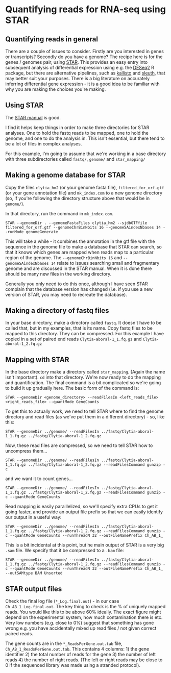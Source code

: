 
# Quantifying reads for RNA-seq using STAR

## Quantifying reads in general

There are a couple of issues to consider. Firstly are you interested in genes or transcripts? Secondly do you have a genome? The recipe here is for the genes / genomes pair, using [STAR](https://github.com/alexdobin/STAR). This provides an easy entry into subsequent analysis of differential expression using e.g. the [DESeq2](https://bioconductor.org/packages/release/bioc/html/DESeq2.html) R package, but there are alternative pipelines, such as [kallisto](https://pachterlab.github.io/kallisto/about) and [sleuth](https://pachterlab.github.io/sleuth/about), that may better suit your purposes. There is a big literature on accurately inferring differential gene expression - it is a good idea to be familiar with why you are making the choices you're making.

## Using STAR

The [STAR manual](https://github.com/alexdobin/STAR/blob/master/doc/STARmanual.pdf) is good.

I find it helps keep things in order to make three directories for STAR analyses. One to hold the fastq reads to be mapped, one to hold the genome, and one to do the analysis in. This isn't essential, but there tend to be a lot of files in complex analyses.

For this example, I'm going to assume that we're working in a base directory with three subdirectories called `fastq/`, `genome/` and `star_mapping/`

## Making a genome database for STAR

Copy the files `clytia_hm2` (or your genome fasta file), `filtered_for_orf.gtf` (or your gene annotation file) and `mk_index.com` to a new genome directory (so, if you're following the directory structure above that would be in `genome/`).

In that directory, run the command in `mk_index.com`.

```
STAR --genomeDir . --genomeFastaFiles clytia_hm2 --sjdbGTFfile filtered_for_orf.gtf --genomeChrBinNbits 16 --genomeSAindexNbases 14 --runMode genomeGenerate
```

This will take a while - it combines the annotation in the gtf file with the sequence in the genome file to make a database that STAR can search, so that it knows which genes are mapped when reads map to a particular region of the genome. The `--genomeChrBinNbits 16` and `--genomeSAindexNbases 14` relate to issues searching small and fragmentary genome and are discussed in the STAR manual. When it is done there should be many new files in the working directory.

Generally you only need to do this once, although I have seen STAR complain that the database version has changed (i.e. if you use a new version of STAR, you may need to recreate the database).

## Making a directory of fastq files

In your base directory, make a directory called `fastq`. It doesn't have to be called that, but in my examples, that is its name. Copy fastq files to be mapped to this directory. They can be compressed. For this example I have copied in a set of paired end reads `Clytia-aboral-1_1.fq.gz` and `Clytia-aboral-1_2.fq.gz`

## Mapping with STAR

In the base directory make a directory called `star_mapping`. (Again the name isn't important). `cd` into that directory. We're now ready to do the mapping and quantification. The final command is a bit complicated so we're going to build it up gradually here. The basic form of the command is:

```
STAR --genomeDir <genome_directory> --readFilesIn <left_reads_file> <right_reads_file> --quantMode GeneCounts
```

To get this to actually work, we need to tell STAR where to find the genome directory and read files (as we've put them in a different directory) - so, like this:

```
STAR --genomeDir ../genome/ --readFilesIn ../fastq/Clytia-aboral-1_1.fq.gz ../fastq/Clytia-aboral-1_2.fq.gz
```

Now, these read files are compressed, so we need to tell STAR how to uncompress them...

```
STAR --genomeDir ../genome/ --readFilesIn ../fastq/Clytia-aboral-1_1.fq.gz ../fastq/Clytia-aboral-1_2.fq.gz --readFilesCommand gunzip -c
```

and we want it to count genes...

```
STAR --genomeDir ../genome/ --readFilesIn ../fastq/Clytia-aboral-1_1.fq.gz ../fastq/Clytia-aboral-1_2.fq.gz --readFilesCommand gunzip -c --quantMode GeneCounts
```

Read mapping is easily paralllelized, so we'll specify extra CPUs to get it going faster, and provide an output file prefix so that we can easily identify our output in a useful way:

```
STAR --genomeDir ../genome/ --readFilesIn ../fastq/Clytia-aboral-1_1.fq.gz ../fastq/Clytia-aboral-1_2.fq.gz --readFilesCommand gunzip -c --quantMode GeneCounts --runThreadN 32 --outFileNamePrefix Ch_AB_1_
```

This is a bit incidental at this point, but he main output of STAR is a very big `.sam` file. We specify that it be compressed to a `.bam` file:

```
STAR --genomeDir ../genome/ --readFilesIn ../fastq/Clytia-aboral-1_1.fq.gz ../fastq/Clytia-aboral-1_2.fq.gz --readFilesCommand gunzip -c --quantMode GeneCounts --runThreadN 32 --outFileNamePrefix Ch_AB_1_ --outSAMtype BAM Unsorted
```

## STAR output files

Check the final log file (`*_Log.final.out`) - in our case `Ch_AB_1_Log.final.out`. The key thing to check is the % of uniquely mapped reads. You would like this to be above 60% ideally. The exact figure might depend on the experimental system, how much contamination there is etc. Very low numbers (e.g. close to 0%) suggest that something has gone wrong e.g. you have accidentally mixed up read files / not given correct paired reads.

The gene counts are in the `*_ReadsPerGene.out.tab` file, `Ch_AB_1_ReadsPerGene.out.tab`. This contains 4 columns: 1) the gene identifier 2) the total number of reads for the gene 3) the number of left reads 4) the number of right reads. (The left or right reads may be close to 0 if the sequenced library was made using a stranded protocol).
